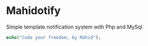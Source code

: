 # Mahidotify
Simple template notification system with Php and MySql

```php
echo("Code your freedom, by Mahid");
```
